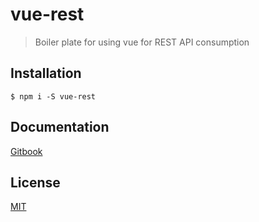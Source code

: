 # vue-rest

> Boiler plate for using vue for REST API consumption

## Installation

```shell
$ npm i -S vue-rest
```

## Documentation

[Gitbook](https://kimuraz.gitbooks.io/vue-rest/content/)

## License
[MIT](https://github.com/kimuraz/vue-rest/blob/master/LICENSE)
